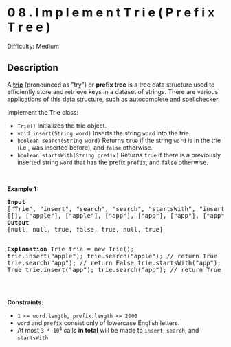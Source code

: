 # 0 8 .   I m p l e m e n t   T r i e   ( P r e f i x   T r e e )

Difficulty: Medium
## Description
<p>A <a href="https://en.wikipedia.org/wiki/Trie" target="_blank"><strong>trie</strong></a> (pronounced as "try") or <strong>prefix tree</strong> is a tree data structure used to efficiently store and retrieve keys in a dataset of strings. There are various applications of this data structure, such as autocomplete and spellchecker.</p>
<p>Implement the Trie class:</p>
<ul>
<li><code>Trie()</code> Initializes the trie object.</li>
<li><code>void insert(String word)</code> Inserts the string <code>word</code> into the trie.</li>
<li><code>boolean search(String word)</code> Returns <code>true</code> if the string <code>word</code> is in the trie (i.e., was inserted before), and <code>false</code> otherwise.</li>
<li><code>boolean startsWith(String prefix)</code> Returns <code>true</code> if there is a previously inserted string <code>word</code> that has the prefix <code>prefix</code>, and <code>false</code> otherwise.</li>
</ul>
<p> </p>
<p><strong class="example">Example 1:</strong></p>
<pre><strong>Input</strong>
["Trie", "insert", "search", "search", "startsWith", "insert", "search"]
[[], ["apple"], ["apple"], ["app"], ["app"], ["app"], ["app"]]
<strong>Output</strong>
[null, null, true, false, true, null, true]

<strong>Explanation</strong>
Trie trie = new Trie();
trie.insert("apple");
trie.search("apple");   // return True
trie.search("app");     // return False
trie.startsWith("app"); // return True
trie.insert("app");
trie.search("app");     // return True
</pre>
<p> </p>
<p><strong>Constraints:</strong></p>
<ul>
<li><code>1 &lt;= word.length, prefix.length &lt;= 2000</code></li>
<li><code>word</code> and <code>prefix</code> consist only of lowercase English letters.</li>
<li>At most <code>3 * 10<sup>4</sup></code> calls <strong>in total</strong> will be made to <code>insert</code>, <code>search</code>, and <code>startsWith</code>.</li>
</ul>
